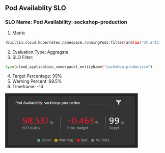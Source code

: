 ## Pod Availablity SLO

### SLO Name: Pod Availability: sockshop-production 
1. Metric

```bash
(builtin:cloud.kubernetes.namespace.runningPods:filter(and(in("dt.entity.cloud_application_namespace",entitySelector("type(cloud_application_namespace),entityName(~"sockshop-production~")")))):splitBy("dt.entity.cloud_application_namespace"))/(builtin:cloud.kubernetes.namespace.desiredPods:filter(and(in("dt.entity.cloud_application_namespace",entitySelector("type(cloud_application_namespace),entityName(~"sockshop-production~")")))):splitBy("dt.entity.cloud_application_namespace"))*(100)
```

2. Evaluation Type: Aggregate
3. SLO Filter:
```bash
type(cloud_application_namespace),entityName("sockshop-production")
```
4. Target Percentage: 99%
5. Warning Percent: 99.5%
6. Timeframe: -1d

![podslo](../../../assets/images/podslo.png)
